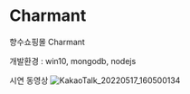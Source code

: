 # Charmant
향수쇼핑몰 Charmant

개발환경 : win10, mongodb, nodejs

시연 동영상
![KakaoTalk_20220517_160500134](https://user-images.githubusercontent.com/73806805/168775105-62b9b5d8-147c-4e1b-8f14-f7e2f5702cf8.gif)
